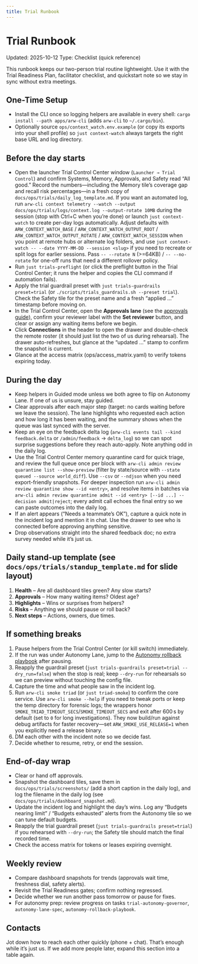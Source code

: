 ```yaml
---
title: Trial Runbook
---
```


# Trial Runbook

Updated: 2025-10-12
Type: Checklist (quick reference)

This runbook keeps our two-person trial routine lightweight. Use it with the Trial Readiness Plan, facilitator checklist, and quickstart note so we stay in sync without extra meetings.

## One-Time Setup

- Install the CLI once so logging helpers are available in every shell: `cargo install --path apps/arw-cli` (adds `arw-cli` to `~/.cargo/bin`).
- Optionally source `ops/context_watch.env.example` (or copy its exports into your shell profile) so `just context-watch` always targets the right base URL and log directory.

## Before the day starts

- Open the launcher Trial Control Center window (`Launcher → Trial Control`) and confirm Systems, Memory, Approvals, and Safety read “All good.” Record the numbers—including the Memory tile’s coverage gap and recall risk percentages—in a fresh copy of `docs/ops/trials/daily_log_template.md`. If you want an automated log, run `arw-cli context telemetry --watch --output docs/ops/trials/logs/context.log --output-rotate 10MB` during the session (stop with Ctrl+C when you’re done) or launch `just context-watch` to create per-day logs automatically. Adjust defaults with `ARW_CONTEXT_WATCH_BASE` / `ARW_CONTEXT_WATCH_OUTPUT_ROOT` / `ARW_CONTEXT_WATCH_OUTPUT_ROTATE` / `ARW_CONTEXT_WATCH_SESSION` when you point at remote hubs or alternate log folders, and use `just context-watch -- --date YYYY-MM-DD --session <slug>` if you need to recreate or split logs for earlier sessions. Pass `-- --rotate N` (>=64KB) / `-- --no-rotate` for one-off runs that need a different rollover policy.
- Run `just trials-preflight` (or click the preflight button in the Trial Control Center; it runs the helper and copies the CLI command if automation fails).
- Apply the trial guardrail preset with `just trials-guardrails preset=trial` (or `./scripts/trials_guardrails.sh --preset trial`). Check the Safety tile for the preset name and a fresh “applied …” timestamp before moving on.
- In the Trial Control Center, open the **Approvals lane** (see the [approvals guide](trials/approvals_lane_guide.md)), confirm your reviewer label with the **Set reviewer** button, and clear or assign any waiting items before we begin.
- Click **Connections** in the header to open the drawer and double-check the remote roster (it should just list the two of us during rehearsal). The drawer auto-refreshes, but glance at the “updated …” stamp to confirm the snapshot is current.
- Glance at the access matrix (ops/access_matrix.yaml) to verify tokens expiring today.

## During the day

- Keep helpers in Guided mode unless we both agree to flip on Autonomy Lane. If one of us is unsure, stay guided.
- Clear approvals after each major step (target: no cards waiting before we leave the session). The lane highlights who requested each action and how long it has been waiting, and the summary shows when the queue was last synced with the server.
- Keep an eye on the feedback delta log (`arw-cli events tail --kind feedback.delta` or `/admin/feedback` → `delta_log`) so we can spot surprise suggestions before they reach auto-apply. Note anything odd in the daily log.
- Use the Trial Control Center memory quarantine card for quick triage, and review the full queue once per block with `arw-cli admin review quarantine list --show-preview` (filter by state/source with `--state queued --source world_diff`). Use `--csv` or `--ndjson` when you need export-friendly snapshots. For deeper inspection run `arw-cli admin review quarantine show --id <entry>`, and resolve items in batches via `arw-cli admin review quarantine admit --id <entry> [--id ...] --decision admit|reject`; every admit call echoes the final entry so we can paste outcomes into the daily log.
- If an alert appears (“Needs a teammate’s OK”), capture a quick note in the incident log and mention it in chat. Use the drawer to see who is connected before approving anything sensitive.
- Drop observations straight into the shared feedback doc; no extra survey needed while it’s just us.

## Daily stand-up template (see `docs/ops/trials/standup_template.md` for slide layout)

1. **Health** – Are all dashboard tiles green? Any slow starts?
2. **Approvals** – How many waiting items? Oldest age?
3. **Highlights** – Wins or surprises from helpers?
4. **Risks** – Anything we should pause or roll back?
5. **Next steps** – Actions, owners, due times.

## If something breaks

1. Pause helpers from the Trial Control Center (or kill switch) immediately.
2. If the run was under Autonomy Lane, jump to the [Autonomy rollback playbook](trials/autonomy_rollback_playbook.md) after pausing.
3. Reapply the guardrail preset (`just trials-guardrails preset=trial --dry_run=false`) when the stop is real; keep `--dry-run` for rehearsals so we can preview without touching the config file.
4. Capture the time and what people saw in the incident log.
5. Run `arw-cli smoke triad` (or `just triad-smoke`) to confirm the core service. Use `arw-cli smoke --help` if you need to tweak ports or keep the temp directory for forensic logs; the wrappers honor `SMOKE_TRIAD_TIMEOUT_SECS`/`SMOKE_TIMEOUT_SECS` and exit after 600 s by default (set to `0` for long investigations). They now build/run against debug artifacts for faster recovery—set `ARW_SMOKE_USE_RELEASE=1` when you explicitly need a release binary.
6. DM each other with the incident note so we decide fast.
7. Decide whether to resume, retry, or end the session.

## End-of-day wrap

- Clear or hand off approvals.
- Snapshot the dashboard tiles, save them in `docs/ops/trials/screenshots/` (add a short caption in the daily log), and log the filename in the daily log (see `docs/ops/trials/dashboard_snapshot.md`).
- Update the incident log and highlight the day’s wins. Log any “Budgets nearing limit” / “Budgets exhausted” alerts from the Autonomy tile so we can tune default budgets.
- Reapply the trial guardrail preset (`just trials-guardrails preset=trial`) if you rehearsed with `--dry-run`; the Safety tile should match the final recorded time.
- Check the access matrix for tokens or leases expiring overnight.

## Weekly review

- Compare dashboard snapshots for trends (approvals wait time, freshness dial, safety alerts).
- Revisit the Trial Readiness gates; confirm nothing regressed.
- Decide whether we run another pass tomorrow or pause for fixes.
- For autonomy prep: review progress on tasks `trial-autonomy-governor`, `autonomy-lane-spec`, `autonomy-rollback-playbook`.

## Contacts

Jot down how to reach each other quickly (phone + chat). That’s enough while it’s just us. If we add more people later, expand this section into a table again.
